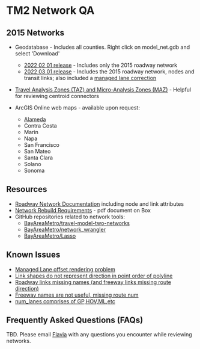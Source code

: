 # TM2 Network QA

## 2015 Networks

* Geodatabase - Includes all counties. Right click on model_net.gdb and select 'Download'
  * [2022 02 01 release](https://mtcdrive.box.com/s/j0gd3suiefdlebkn6v2jpws87aq3cmec) - Includes only the 2015 roadway network
  * [2022 03 01 release](https://mtcdrive.box.com/s/y0p4twyu3nkm1rg4u6vk6miksvzduhuf) - Includes the 2015 roadway network, nodes and transit links; also included a [managed lane correction](https://github.com/BayAreaMetro/travel-model-two-networks/issues/53)

* [Travel Analysis Zones (TAZ) and Micro-Analysis Zones (MAZ)](https://mtcdrive.app.box.com/folder/157365053902?s=xpwx5kl55acdceha9ol7vhhrqlyjlsx6) - Helpful for reviewing centroid connectors

* ArcGIS Online web maps - available upon request:  

  * [Alameda](https://mtc.maps.arcgis.com/home/webmap/viewer.html?webmap=d21c975d3b384e2c8a8e3ee6b4a4fd52)
  * Contra Costa
  * Marin
  * Napa
  * San Francisco
  * San Mateo
  * Santa Clara
  * Solano
  * Sonoma

## Resources

* [Roadway Network Documentation](../input/#roadway-network) including node and link attributes
* [Network Rebuild Requirements](https://mtcdrive.box.com/s/mrunshse2ygf7sfvkt695gzshfpascz5) - pdf document on Box
* GitHub repositories related to network tools:
  * [BayAreaMetro/travel-model-two-networks](https://github.com/BayAreaMetro/travel-model-two-networks/tree/develop)
  * [BayAreaMetro/network_wrangler](https://github.com/BayAreaMetro/network_wrangler/tree/generic_agency)
  * [BayAreaMetro/Lasso](https://github.com/BayAreaMetro/Lasso/tree/mtc_parameters)

## Known Issues

* [Managed Lane offset rendering problem](https://github.com/BayAreaMetro/travel-model-two-networks/issues/57)
* [Link shapes do not represent direction in point order of polyline](https://github.com/BayAreaMetro/travel-model-two-networks/issues/56)
* [Roadway links missing names (and freeway links missing route direction)](https://github.com/BayAreaMetro/travel-model-two-networks/issues/58)
* [Freeway names are not useful, missing route num](https://github.com/BayAreaMetro/travel-model-two-networks/issues/55)
* [num_lanes comprises of GP,HOV,ML,etc](https://github.com/BayAreaMetro/travel-model-two-networks/issues/62)

## Frequently Asked Questions (FAQs)

TBD.  Please email [Flavia](mailto:ftsang@bayareametro.gov) with any questions you encounter while reviewing networks.
